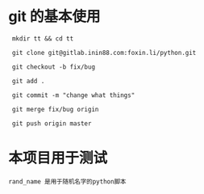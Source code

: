 # git 的基本使用

```
 mkdir tt && cd tt

 git clone git@gitlab.inin88.com:foxin.li/python.git

 git checkout -b fix/bug

 git add .

 git commit -m "change what things"

 git merge fix/bug origin

 git push origin master
```


# 本项目用于测试

```
rand_name 是用于随机名字的python脚本
```